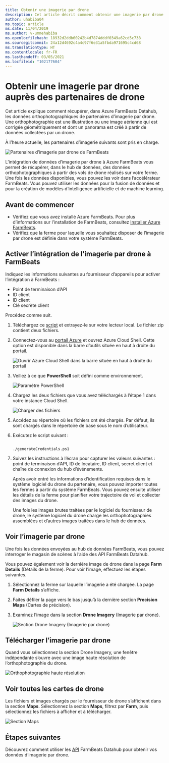 ```yaml
---
title: Obtenir une imagerie par drone
description: Cet article décrit comment obtenir une imagerie par drone auprès des partenaires.
author: uhabiba04
ms.topic: article
ms.date: 11/04/2019
ms.author: v-ummehabiba
ms.openlocfilehash: 18932d2ddb60242b4d7874dddf0349a62cd5c738
ms.sourcegitcommit: 24a12d4692c4a4c97f6e31a5fbda971695c4cd68
ms.translationtype: HT
ms.contentlocale: fr-FR
ms.lasthandoff: 03/05/2021
ms.locfileid: "102177604"
---
```

# <a name="get-drone-imagery-from-drone-partners"></a>Obtenir une imagerie par drone auprès des partenaires de drone

Cet article explique comment récupérer, dans Azure FarmBeats Datahub, les données orthophotographiques de partenaires d’imagerie par drone. Une orthophotographie est une illustration ou une image aérienne qui est corrigée géométriquement et dont un panorama est créé à partir de données collectées par un drone.

À l’heure actuelle, les partenaires d’imagerie suivants sont pris en charge.

  ![Partenaires d’imagerie par drone de FarmBeats](./media/get-drone-imagery-from-drone-partner/drone-partner-1.png)

L’intégration de données d’imagerie par drone à Azure FarmBeats vous permet de récupérer, dans le hub de données, des données orthophotographiques à partir des vols de drone réalisés sur votre ferme. Une fois les données disponibles, vous pouvez les voir dans l’accélérateur FarmBeats. Vous pouvez utiliser les données pour la fusion de données et pour la création de modèles d’intelligence artificielle et de machine learning.

## <a name="before-you-begin"></a>Avant de commencer

  - Vérifiez que vous avez installé Azure FarmBeats. Pour plus d’informations sur l’installation de FarmBeats, consultez [Installer Azure FarmBeats](install-azure-farmbeats.md).
  - Vérifiez que la ferme pour laquelle vous souhaitez disposer de l’imagerie par drone est définie dans votre système FarmBeats.

## <a name="enable-drone-imagery-integration-with-farmbeats"></a>Activer l’intégration de l’imagerie par drone à FarmBeats

Indiquez les informations suivantes au fournisseur d’appareils pour activer l’intégration à FarmBeats :
 - Point de terminaison d’API
 - ID client
 - ID client
 - Clé secrète client

Procédez comme suit.

1. Téléchargez ce [script](https://aka.ms/farmbeatspartnerscript) et extrayez-le sur votre lecteur local. Le fichier zip contient deux fichiers.
2. Connectez-vous au [portail Azure](https://portal.azure.com/) et ouvrez Azure Cloud Shell. Cette option est disponible dans la barre d’outils située en haut à droite du portail.

    ![Ouvrir Azure Cloud Shell dans la barre située en haut à droite du portail](./media/get-drone-imagery-from-drone-partner/navigation-bar-1.png)

3. Veillez à ce que **PowerShell** soit défini comme environnement.

    ![Paramètre PowerShell](./media/get-drone-imagery-from-drone-partner/power-shell-new-1.png)

4. Chargez les deux fichiers que vous avez téléchargés à l’étape 1 dans votre instance Cloud Shell.

    ![Charger des fichiers](./media/get-drone-imagery-from-drone-partner/power-shell-two-1.png)

5. Accédez au répertoire où les fichiers ont été chargés. Par défaut, ils sont chargés dans le répertoire de base sous le nom d’utilisateur.
6. Exécutez le script suivant :

    ```azurepowershell-interactive

    ./generateCredentials.ps1

    ```

7. Suivez les instructions à l’écran pour capturer les valeurs suivantes : point de terminaison d’API, ID de locataire, ID client, secret client et chaîne de connexion du hub d’événements.

    Après avoir entré les informations d’identification requises dans le système logiciel du drone du partenaire, vous pouvez importer toutes les fermes à partir du système FarmBeats. Vous pouvez ensuite utiliser les détails de la ferme pour planifier votre trajectoire de vol et collecter des images du drone.

    Une fois les images brutes traitées par le logiciel du fournisseur de drone, le système logiciel du drone charge les orthophotographies assemblées et d’autres images traitées dans le hub de données.

## <a name="view-drone-imagery"></a>Voir l’imagerie par drone

Une fois les données envoyées au hub de données FarmBeats, vous pouvez interroger le magasin de scènes à l’aide des API FarmBeats Datahub.

Vous pouvez également voir la dernière image de drone dans la page **Farm Details** (Détails de la ferme). Pour voir l’image, effectuez les étapes suivantes.

1. Sélectionnez la ferme sur laquelle l’imagerie a été chargée. La page **Farm Details** s’affiche.
2. Faites défiler la page vers le bas jusqu’à la dernière section **Precision Maps** (Cartes de précision).
3. Examinez l’image dans la section **Drone Imagery** (Imagerie par drone).

    ![Section Drone Imagery (Imagerie par drone)](./media/get-drone-imagery-from-drone-partner/drone-imagery-1.png)

## <a name="download-drone-imagery"></a>Télécharger l’imagerie par drone

Quand vous sélectionnez la section Drone Imagery, une fenêtre indépendante s’ouvre avec une image haute résolution de l’orthophotographie du drone.

![Orthophotographie haute résolution](./media/get-drone-imagery-from-drone-partner/download-drone-imagery-1.png)

## <a name="view-all-drone-maps"></a>Voir toutes les cartes de drone

Les fichiers et images chargés par le fournisseur de drone s’affichent dans la section **Maps**. Sélectionnez la section **Maps**, filtrez par **Farm**, puis sélectionnez les fichiers à afficher et à télécharger.

  ![Section Maps](./media/get-drone-imagery-from-drone-partner/view-drone-maps-1.png)

## <a name="next-steps"></a>Étapes suivantes

Découvrez comment utiliser les [API](rest-api-in-azure-farmbeats.md) FarmBeats Datahub pour obtenir vos données d’imagerie par drone.
